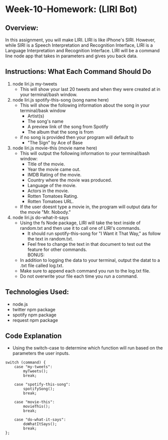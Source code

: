 # Week-10-Homework: (LIRI Bot)

## Overview:   
In this assignment, you will make LIRI. LIRI is like iPhone's
SIRI. However, while SIRI is a Speech Interpretation and Recognition Interface,
LIRI is a Language Interpretation and Recognition Interface. LIRI will be a
command line node app that takes in parameters and gives you back data.

## Instructions: What Each Command Should Do 
1. node liri.js my-tweets 
    * This will show your last 20 tweets and when they were created at in your terminal/bash window. 
2. node liri.js spotify-this-song (song name here)
    * This will show the following information about the song in your terminal/bask window
        * Artist(s)
        * The song's name 
        * A preview link of the song from Spotify
        * The album that the song is from 
    * if no song is provided then your program will default to 
        * "The Sign" by Ace of Base 
3. node liri.js movie-this (movie name here)
    * This will output the following information to your terminal/bash window: 
        * Title of the movie. 
        * Year the movie came out. 
        * IMDB Rating of the movie. 
        * Country where the movie was produced. 
        * Language of the movie. 
        * Actors in the movie. 
        * Rotten Tomatoes Rating. 
        * Rotten Tomatoes URL. 
    * If the user doesnt type a movie in, the program will output data for the movie "Mr. Nobody."
4. node liri.js do-what-it-says
    * Using the fs Node package, LIRI will take the text inside of random.txt and then use it to call one of LIRI's commands. 
        * It should run spotify-this-song for "I Want it That Way," as follow the text in random.txt. 
        * Feel free to change the text in that document to test out the feature for other commands.   
BONUS: 
    * In addition to logging the data to your terminal, output the datat to a .txt file called log.txt. 
    * Make sure to append each command you run to the log.txt file. 
    * Do not overwrite your file each time you run a command.

## Technologies Used: 
* node.js 
* twitter npm package 
* spotify npm package
* request npm package 

## Code Explanation
* Using the switch-case to determine which function will run based on the parameters the user inputs. 
````
switch (command) {
    case "my-tweets":
        myTweets();
        break;

    case "spotify-this-song":
        spotifySong();
        break;

    case "movie-this":
        movieThis();
        break;

    case "do-what-it-says":
        doWhatItSays();
        break;
};
````

